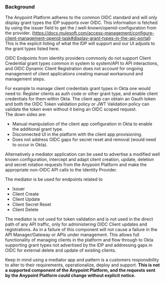 ### Background
The Anypoint Platform adheres to the common OIDC standard and will only display grant types the IDP supports over OIDC. This information is fetched by using the issuer field to get the /.well-known/openid-configuration from the provider.  (https://docs.mulesoft.com/access-management/configure-client-management-openid-task#display-grant-types-in-the-api-portal) This is the explicit listing of what the IDP will support and our UI adjusts to the grant types listed here.  

OIDC Endpoints from identity providers commonly do not support Client Credential grant types common in system to system/API to API interactions, and OIDC Dynamic Client Registration does not account for ongoing management of client applications creating manual workaround and management steps. 

For example to manage client credentials grant types in Okta one would need to:
Register clients as auth code or other grant type, and enable client credentials for them within Okta.  The client app can obtain an Oauth token and both the OIDC Token validation policy or JWT Validation policy can validate the token even without it being an OIDC scoped request.  
The down sides are:
- Manual manipulation of the client app configuration in Okta to enable the additional grant type.
- Disconnected UI in the platform with the client app provisioning.
- Does not address OIDC gaps for secret reset and removal (would need to occur in Okta).

Alternatively a mediator application can be used to advertise a modified well known configuration, intercept and adapt client creation, update, deletion and secret rotation requests from the Anypoint Platform and make the appropriate non-OIDC API calls to the Identity Provider.  

The mediator is be used for endpoints related to 
- Issuer
- Client Create
- Client Update
- Client Secret Reset
- Client Delete

The mediator is not used for token validation and is not used in the direct path of any API traffic, only for administering OIDC Client updates and registrations.  As in a failure of this component will not cause a failure in the API Manager/Gateway or APIs under management.
This allows full functionality of managing clients in the platform and flow through to Okta supporting grant types not advertised by the IDP and addressing gaps in OIDC for external delete and update of existing clients.

Keep in mind using a mediator app and pattern is a customers responsibility to alter to their requirements, operationalize, deploy and support.  **This is not a supported component of the Anypoint Platform, and the requests sent by the Anypoint Platform could change without explicit notice.**  
